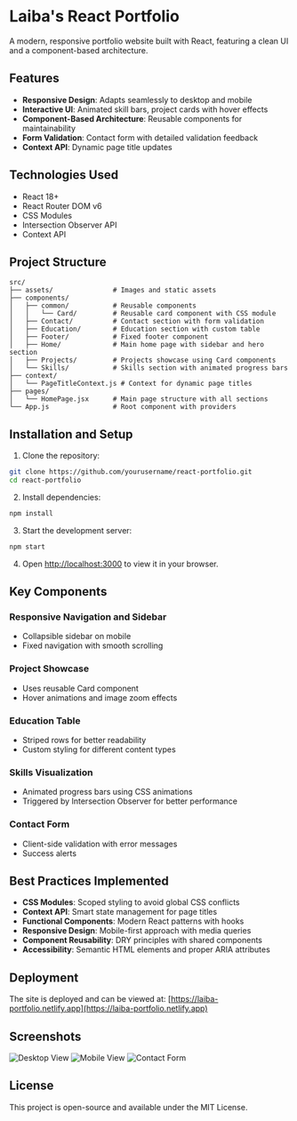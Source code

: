 # Laiba's React Portfolio

A modern, responsive portfolio website built with React, featuring a clean UI and a component-based architecture.

## Features

- **Responsive Design**: Adapts seamlessly to desktop and mobile
- **Interactive UI**: Animated skill bars, project cards with hover effects
- **Component-Based Architecture**: Reusable components for maintainability
- **Form Validation**: Contact form with detailed validation feedback
- **Context API**: Dynamic page title updates

## Technologies Used

- React 18+
- React Router DOM v6
- CSS Modules
- Intersection Observer API
- Context API

## Project Structure

```
src/
├── assets/               # Images and static assets
├── components/
│   ├── common/           # Reusable components
│   │   └── Card/         # Reusable card component with CSS module
│   ├── Contact/          # Contact section with form validation
│   ├── Education/        # Education section with custom table
│   ├── Footer/           # Fixed footer component
│   ├── Home/             # Main home page with sidebar and hero section
│   ├── Projects/         # Projects showcase using Card components
│   └── Skills/           # Skills section with animated progress bars
├── context/
│   └── PageTitleContext.js # Context for dynamic page titles
├── pages/
│   └── HomePage.jsx      # Main page structure with all sections
└── App.js                # Root component with providers
```

## Installation and Setup

1. Clone the repository:

```bash
git clone https://github.com/yourusername/react-portfolio.git
cd react-portfolio
```

2. Install dependencies:

```bash
npm install
```

3. Start the development server:

```bash
npm start
```

4. Open [http://localhost:3000](http://localhost:3000) to view it in your browser.

## Key Components

### Responsive Navigation and Sidebar

- Collapsible sidebar on mobile
- Fixed navigation with smooth scrolling

### Project Showcase

- Uses reusable Card component
- Hover animations and image zoom effects

### Education Table

- Striped rows for better readability
- Custom styling for different content types

### Skills Visualization

- Animated progress bars using CSS animations
- Triggered by Intersection Observer for better performance

### Contact Form

- Client-side validation with error messages
- Success alerts

## Best Practices Implemented

- **CSS Modules**: Scoped styling to avoid global CSS conflicts
- **Context API**: Smart state management for page titles
- **Functional Components**: Modern React patterns with hooks
- **Responsive Design**: Mobile-first approach with media queries
- **Component Reusability**: DRY principles with shared components
- **Accessibility**: Semantic HTML elements and proper ARIA attributes

## Deployment

The site is deployed and can be viewed at: [https://laiba-portfolio.netlify.app](https://laiba-portfolio.netlify.app)

## Screenshots

![Desktop View](screenshots/desktop.png)
![Mobile View](screenshots/mobile.png)
![Contact Form](screenshots/contact-form.png)

## License

This project is open-source and available under the MIT License.
